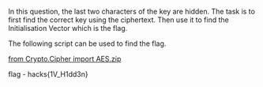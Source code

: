 
In this question, the last two characters of the key are hidden. The task is to first find the correct key using the ciphertext. Then use it to find the Initialisation Vector which is the flag.

The following script can be used to find the flag.

[from Crypto.Cipher import AES.zip](https://github.com/user-attachments/files/18608326/from.Crypto.Cipher.import.AES.zip)

flag - hacks{1V_H1dd3n}
